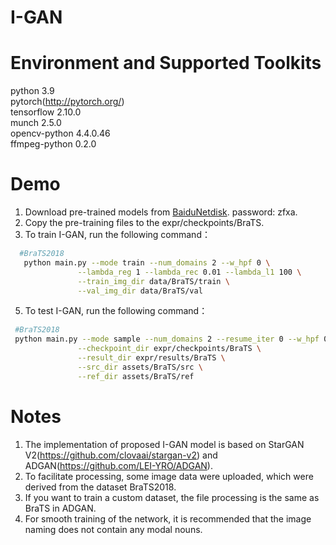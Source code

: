 # I-GAN

# Environment and Supported Toolkits

 python 3.9<br>
 pytorch(http://pytorch.org/)<br>
 tensorflow 2.10.0<br>
 munch 2.5.0<br>
 opencv-python 4.4.0.46<br>
 ffmpeg-python 0.2.0<br>
 
# Demo

 1. Download pre-trained models from [BaiduNetdisk](https://pan.baidu.com/s/1N_k_ei-x9REeVHBb6vnNvw?). password: zfxa.<br>
 2. Copy the pre-training files to the expr/checkpoints/BraTS.
 3. To train I-GAN, run the following command：<br>
```bash
  #BraTS2018
   python main.py --mode train --num_domains 2 --w_hpf 0 \
               --lambda_reg 1 --lambda_rec 0.01 --lambda_l1 100 \
               --train_img_dir data/BraTS/train \
               --val_img_dir data/BraTS/val
```
 5. To test I-GAN, run the following command：<br>
```bash
 #BraTS2018
 python main.py --mode sample --num_domains 2 --resume_iter 0 --w_hpf 0 \
               --checkpoint_dir expr/checkpoints/BraTS \
               --result_dir expr/results/BraTS \
               --src_dir assets/BraTS/src \
               --ref_dir assets/BraTS/ref
```
# Notes
1. The implementation of proposed I-GAN model is based on StarGAN V2(https://github.com/clovaai/stargan-v2) and ADGAN(https://github.com/LEI-YRO/ADGAN). 
2. To facilitate processing, some image data were uploaded, which were derived from the dataset BraTS2018.
3. If you want to train a custom dataset, the file processing is the same as BraTS in ADGAN.
4. For smooth training of the network, it is recommended that the image naming does not contain any modal nouns.
